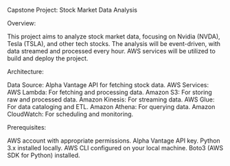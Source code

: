 Capstone Project: Stock Market Data Analysis

Overview:

This project aims to analyze stock market data, focusing on Nvidia (NVDA), Tesla (TSLA), and other tech stocks. The analysis will be event-driven, with data streamed and processed every hour. AWS services will be utilized to build and deploy the project.

Architecture:

Data Source: Alpha Vantage API for fetching stock data.
AWS Services:
AWS Lambda: For fetching and processing data.
Amazon S3: For storing raw and processed data.
Amazon Kinesis: For streaming data.
AWS Glue: For data cataloging and ETL.
Amazon Athena: For querying data.
Amazon CloudWatch: For scheduling and monitoring.

Prerequisites:

AWS account with appropriate permissions.
Alpha Vantage API key.
Python 3.x installed locally.
AWS CLI configured on your local machine.
Boto3 (AWS SDK for Python) installed.
